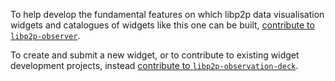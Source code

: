 To help develop the fundamental features on which libp2p data visualisation widgets and catalogues of widgets like this one can be built, [contribute to `libp2p-observer`](https://github.com/nearform/libp2p-observer/blob/master/docs/contribute.md). 

To create and submit a new widget, or to contribute to existing widget development projects, instead [contribute to `libp2p-observation-deck`](https://github.com/nearform/libp2p-observation-deck/blob/master/contribute.md).

